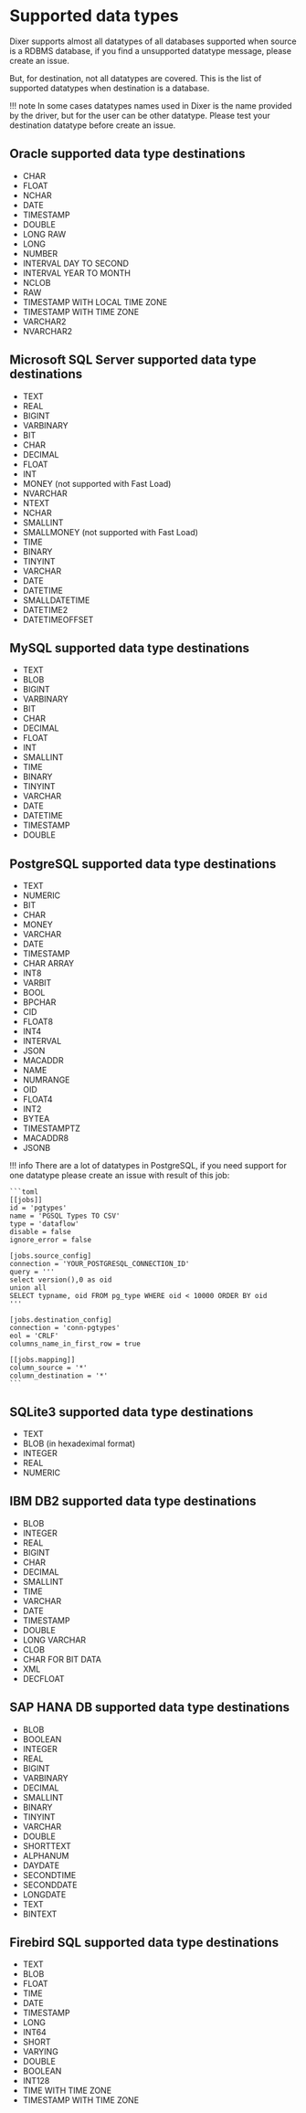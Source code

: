 # Supported data types

Dixer supports almost all datatypes of all databases supported when source is a RDBMS database, if you find a unsupported datatype message, please create an issue.

But, for destination, not all datatypes are covered. This is the list of supported datatypes when destination is a database.

!!! note
    In some cases datatypes names used in Dixer is the name provided by the driver, but for the user can be other datatype. Please test your destination datatype before create an issue.

## Oracle supported data type destinations

- CHAR
- FLOAT
- NCHAR
- DATE
- TIMESTAMP
- DOUBLE
- LONG RAW
- LONG
- NUMBER
- INTERVAL DAY TO SECOND
- INTERVAL YEAR TO MONTH
- NCLOB
- RAW
- TIMESTAMP WITH LOCAL TIME ZONE
- TIMESTAMP WITH TIME ZONE
- VARCHAR2
- NVARCHAR2

## Microsoft SQL Server supported data type destinations

- TEXT
- REAL
- BIGINT
- VARBINARY
- BIT
- CHAR
- DECIMAL
- FLOAT
- INT
- MONEY (not supported with Fast Load)
- NVARCHAR
- NTEXT
- NCHAR
- SMALLINT
- SMALLMONEY (not supported with Fast Load)
- TIME
- BINARY
- TINYINT
- VARCHAR
- DATE
- DATETIME
- SMALLDATETIME
- DATETIME2
- DATETIMEOFFSET

## MySQL supported data type destinations

- TEXT
- BLOB
- BIGINT
- VARBINARY
- BIT
- CHAR
- DECIMAL
- FLOAT
- INT
- SMALLINT
- TIME
- BINARY
- TINYINT
- VARCHAR
- DATE
- DATETIME
- TIMESTAMP
- DOUBLE

## PostgreSQL supported data type destinations

- TEXT
- NUMERIC
- BIT
- CHAR
- MONEY
- VARCHAR
- DATE
- TIMESTAMP
- CHAR ARRAY
- INT8
- VARBIT
- BOOL
- BPCHAR
- CID
- FLOAT8
- INT4
- INTERVAL
- JSON
- MACADDR
- NAME
- NUMRANGE
- OID
- FLOAT4
- INT2
- BYTEA
- TIMESTAMPTZ
- MACADDR8
- JSONB

!!! info
    There are a lot of datatypes in PostgreSQL, if you need support for one datatype please create an issue with result of this job:

    ```toml
    [[jobs]]
    id = 'pgtypes'
    name = 'PGSQL Types TO CSV'
    type = 'dataflow'
    disable = false
    ignore_error = false

    [jobs.source_config]
    connection = 'YOUR_POSTGRESQL_CONNECTION_ID'
    query = '''
    select version(),0 as oid
    union all
    SELECT typname, oid FROM pg_type WHERE oid < 10000 ORDER BY oid
    '''

    [jobs.destination_config]
    connection = 'conn-pgtypes'
    eol = 'CRLF'
    columns_name_in_first_row = true

    [[jobs.mapping]]
    column_source = '*'
    column_destination = '*'
    ```

## SQLite3 supported data type destinations

- TEXT
- BLOB (in hexadeximal format)
- INTEGER
- REAL
- NUMERIC

## IBM DB2 supported data type destinations

- BLOB
- INTEGER
- REAL
- BIGINT
- CHAR
- DECIMAL
- SMALLINT
- TIME
- VARCHAR
- DATE
- TIMESTAMP
- DOUBLE
- LONG VARCHAR
- CLOB
- CHAR FOR BIT DATA
- XML
- DECFLOAT

## SAP HANA DB supported data type destinations

- BLOB
- BOOLEAN
- INTEGER
- REAL
- BIGINT
- VARBINARY
- DECIMAL
- SMALLINT
- BINARY
- TINYINT
- VARCHAR
- DOUBLE
- SHORTTEXT
- ALPHANUM
- DAYDATE
- SECONDTIME
- SECONDDATE
- LONGDATE
- TEXT
- BINTEXT

## Firebird SQL supported data type destinations

- TEXT
- BLOB
- FLOAT
- TIME
- DATE
- TIMESTAMP
- LONG
- INT64
- SHORT
- VARYING
- DOUBLE
- BOOLEAN
- INT128
- TIME WITH TIME ZONE
- TIMESTAMP WITH TIME ZONE
